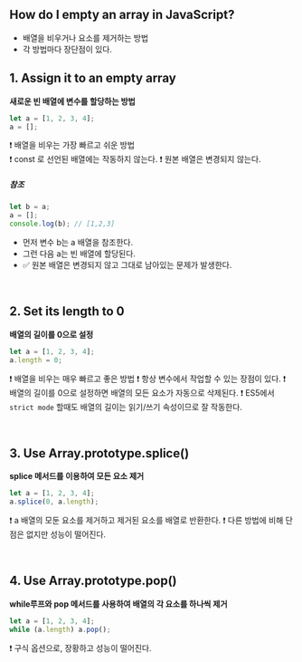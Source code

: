 
## How do I empty an array in JavaScript?
- 배열을 비우거나 요소를 제거하는 방법
- 각 방법마다 장단점이 있다.


## 1. Assign it to an empty array
**새로운 빈 배열에 변수를 할당하는 방법**  

```javascript
let a = [1, 2, 3, 4];
a = [];
```
❗ 배열을 비우는 가장 빠르고 쉬운 방법  
❗ const 로 선언된 배열에는 작동하지 않는다.
❗ 원본 배열은 변경되지 않는다.

##### 참조
```javascript
let b = a;
a = [];
console.log(b); // [1,2,3]
```
- 먼저 변수 b는 a 배열을 참조한다.
- 그런 다음 a는 빈 배열에 할당된다.
- ✅ 원본 배열은 변경되지 않고 그대로 남아있는 문제가 발생한다.


<br>

## 2. Set its length to 0
**배열의 길이를 0으로 설정**

```javascript
let a = [1, 2, 3, 4];
a.length = 0;
```

❗ 배열을 비우는 매우 빠르고 좋은 방법
❗ 항상 변수에서 작업할 수 있는 장점이 있다.
❗ 배열의 길이를 0으로 설정하면 배열의 모든 요소가 자동으로 삭제된다.
❗ ES5에서 `strict mode` 할때도 배열의 길이는 읽기/쓰기 속성이므로 잘 작동한다.

<br>

## 3. Use Array.prototype.splice()
**splice 메서드를 이용하여 모든 요소 제거**

```javascript
let a = [1, 2, 3, 4];
a.splice(0, a.length);
```

❗ a 배열의 모둔 요소를 제거하고 제거된 요소를 배열로 반환한다.
❗ 다른 방법에 비해 단점은 없지만 성능이 떨어진다.

<br>

## 4. Use Array.prototype.pop()
**while루프와 pop 메서드를 사용하여 배열의 각 요소를 하나씩 제거**

```javascript
let a = [1, 2, 3, 4];
while (a.length) a.pop();
```

❗ 구식 옵션으로, 장황하고 성능이 떨어진다.